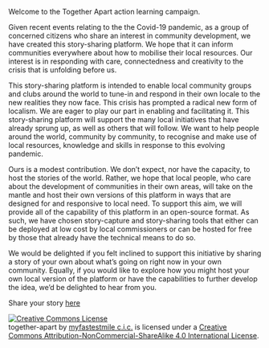 Welcome to the Together Apart action learning campaign.

Given recent events relating to the the Covid-19 pandemic, as a group of concerned citizens who share an interest in community development, we have created this story-sharing platform. We hope that it can inform communities everywhere about how to mobilise their local resources. Our interest is in responding with care, connectedness and creativity to the crisis that is unfolding before us.

This story-sharing platform is intended to enable local community groups and clubs around the world to tune-in and respond in their own locale to the new realities they now face. This crisis has prompted a radical new form of localism. We are eager to play our part in enabling and facilitating it. This story-sharing platform will support the many local initiatives that have already sprung up, as well as others that will follow. We want to help people around the world, community by community, to recognise and make use of local resources, knowledge and skills in response to this evolving pandemic.

Ours is a modest contribution. We don’t expect, nor have the capacity, to host the stories of the world. Rather, we hope that local people, who care about the development of communities in their own areas, will take on the mantle and host their own versions of this platform in ways that are designed for and responsive to local need. To support this aim, we will provide all of the capability of this platform in an open-source format. As such, we have chosen story-capture and story-sharing tools that either can be deployed at low cost by local commissioners or can be hosted for free by those that already have the technical means to do so.

We would be delighted if you felt inclined to support this initiative by sharing a story of your own about what’s going on right now in your own community. Equally, if you would like to explore how you might host your own local version of the platform or have the capabilities to further develop the idea, we’d be delighted to hear from you.

Share your story <a href="https://stories.limequery.com/662265">here</a>

<a rel="license" href="http://creativecommons.org/licenses/by-nc-sa/4.0/"><img alt="Creative Commons License" style="border-width:0" src="https://i.creativecommons.org/l/by-nc-sa/4.0/88x31.png" /></a><br /><span xmlns:dct="http://purl.org/dc/terms/" property="dct:title">together-apart</span> by <a xmlns:cc="http://creativecommons.org/ns#" href="https://myfastestmile.com" property="cc:attributionName" rel="cc:attributionURL">myfastestmile c.i.c.</a> is licensed under a <a rel="license" href="http://creativecommons.org/licenses/by-nc-sa/4.0/">Creative Commons Attribution-NonCommercial-ShareAlike 4.0 International License</a>.
